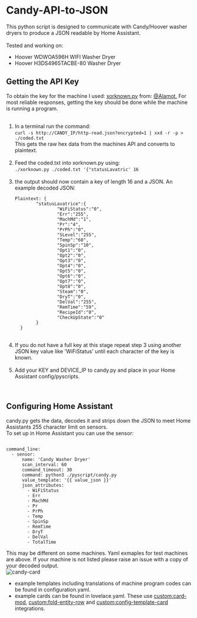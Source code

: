 # Candy-API-to-JSON

This python script is designed to communicate with Candy/Hoover washer dryers to produce a JSON readable by Home Assistant.<br><br>
Tested and working on:
<ul>
  <li>Hoover WDWOA596H WIFI Washer Dryer</li>
  <li>Hoover H3DS4965TACBE-80 Washer Dryer</li>
</ul>

<h2>Getting the API Key</h2>
To obtain the key for the machine I used: <a href=https://github.com/Alamot/code-snippets/blob/master/crypto/xorknown.py>xorknown.py</a> from: <a href=https://github.com/Alamot>@Alamot.</a>
For most reliable responses, getting the key should be done while the machine is running a program. 
<br><br>
<ol>
  <li>In a terminal run the command:<br>
      <code>curl -s http://CANDY_IP/http-read.json?encrypted=1 | xxd -r -p > ./coded.txt</code><br>
      This gets the raw hex data from the machines API and converts to plaintext. </li>
  <br>
  <li>Feed the coded.txt into xorknown.py using:<br>
      <code>./xorknown.py ./coded.txt '{"statusLavatric' 16</code></li>
  <br>
  <li>the output should now contain a key of length 16 and a JSON. An example decoded JSON:<br>
      <pre><code>Plaintext: {
        "statusLavatrice":{
                "WiFiStatus":"0",
                "Err":"255",
                "MachMd":"1",
                "Pr":"4",
                "PrPh":"0",
                "SLevel":"255",
                "Temp":"60",
                "SpinSp":"10",
                "Opt1":"0",
                "Opt2":"0",
                "Opt3":"0",
                "Opt4":"0",
                "Opt5":"0",
                "Opt6":"0",
                "Opt7":"0",
                "Opt8":"0",
                "Steam":"0",
                "DryT":"0",
                "DelVal":"255",
                "RemTime":"59",
                "RecipeId":"0",
                "CheckUpState":"0"
        }
  }</code></pre></li>
  <br>
  <li>If you do not have a full key at this stage repeat step 3 using another JSON key value like 'WiFiStatus' until each character of the key is known.</li>
  <br>
  <li>Add your KEY and DEVICE_IP to candy.py and place in your Home Assistant config/pyscripts.</li>
</ol>
<br>
<h2>Configuring Home Assistant</h2>
candy.py gets the data, decodes it and strips down the JSON to meet Home Assistants 255 character limit on sensors.<br>
To set up in Home Assistant you can use the sensor:<br>
<pre><code>
command_line:
  - sensor:
      name: 'Candy Washer Dryer'
      scan_interval: 60
      command_timeout: 30
      command: python3 ./pyscript/candy.py
      value_template: '{{ value_json }}'
      json_attributes:
        - WiFiStatus
        - Err
        - MachMd
        - Pr
        - PrPh
        - Temp
        - SpinSp
        - RemTime
        - DryT
        - DelVal
        - TotalTime
</pre></code>
This may be different on some machines. Yaml exmaples for test machines are above. If your machine is not listed please raise an issue with a copy of your decoded output. <br>
<img src=https://user-images.githubusercontent.com/87714048/216792725-cd230740-77ca-4f6e-9c5c-08257d17a7e0.png alt="candy-card">

<ul><li>example templates including translations of machine program codes can be found in configuration.yaml. </li>
    <li>example cards can be found in lovelace.yaml. These use <a href="https://github.com/thomasloven/lovelace-card-mod">custom:card-mod</a>, <a href="https://github.com/thomasloven/lovelace-fold-entity-row">custom:fold-entity-row</a> and <a href="https://github.com/iantrich/config-template-card">custom:config-template-card</a> integrations.</li>
</ul>

